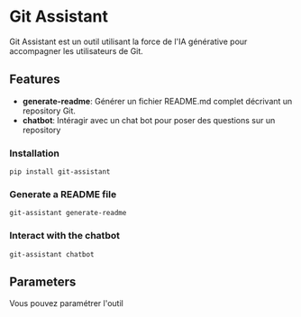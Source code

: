 # Git Assistant

Git Assistant est un outil utilisant la force de l'IA générative pour accompagner les utilisateurs de Git.

## Features

* **generate-readme**: Générer un fichier README.md complet décrivant un repository Git.
* **chatbot**: Intéragir avec un chat bot pour poser des questions sur un repository

### Installation

```
pip install git-assistant
```

### Generate a README file

```
git-assistant generate-readme
```

### Interact with the chatbot

```
git-assistant chatbot
```

## Parameters

Vous pouvez paramétrer l'outil 